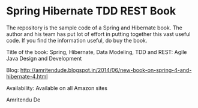 Spring Hibernate TDD REST Book
======================================
The repository is the sample code of a Spring and Hibernate book. The author and his team has put lot of effort in putting together this vast useful code. If you find the information useful, do buy the book. 

Title of the book: Spring, Hibernate, Data Modeling, TDD and REST: Agile Java Design and Development

Blog: http://amritendude.blogspot.in/2014/06/new-book-on-spring-4-and-hibernate-4.html

Availability: Available on all Amazon sites

Amritendu De
